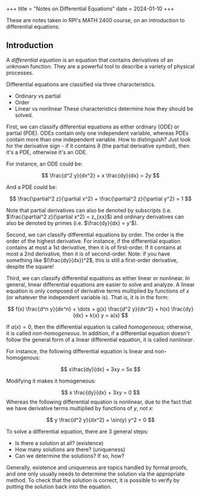 +++
title = "Notes on Differential Equations"
date = 2024-01-10
+++

These are notes taken in RPI's MATH 2400 course, on an introduction to differential equations.

<!-- more -->

## Introduction

A _differential equation_ is an equation that contains derivatives of an unknown function. They are a powerful tool to describe a variety of physical processes.

Differential equations are classified via three characteristics.
- Ordinary vs partial
- Order
- Linear vs nonlinear
These characteristics determine how they should be solved.

First, we can classify differential equations as either ordinary (ODE) or partial (PDE). ODEs contain only one independent variable, whereas PDEs contain more than one independent variable. How to distinguish? Just look for the derivative sign - if it contains $\partial$ (the partial derivative symbol), then it's a PDE, otherwise it's an ODE.

For instance, an ODE could be:

$$
\frac{d^2 y}{dx^2} + x \frac{dy}{dx} = 2y
$$

And a PDE could be:

$$
\frac{\partial^2 z}{\partial x^2} + \frac{\partial^2 z}{\partial y^2} = 1
$$

Note that partial derivatives can also be denoted by subscripts (i.e. $\frac{\partial^2 z}{\partial x^2} = z_{xx}$) and ordinary derivatives can also be denoted by primes (i.e. $\frac{dy}{dx} = y'$).

Second, we can classify differential equations by order. The order is the order of the highest derivative. For instance, if the differential equation contains at most a 1st derivative, then it is of first-order. If it contains at most a 2nd derivative, then it is of second-order. Note: if you have something like $(\frac{dy}{dx})^2$, this is still a first-order derivative, despite the square!

Third, we can classify differential equations as either linear or nonlinear. In general, linear differential equations are easier to solve and analyze. A linear equation is only composed of derivative terms multiplied by functions of $x$ (or whatever the independent variable is). That is, it is in the form:

$$
f(x) \frac{d^n y}{dx^n} + \dots + g(x) \frac{d^2 y}{dx^2} + h(x) \frac{dy}{dx} + k(x) y = a(x)
$$

If $a(x) = 0$, then the differential equation is called _homogeneous_; otherwise, it is called _non-homogeneous_. In addition, if a differential equation doesn't follow the general form of a linear differential equation, it is called _nonlinear_.

For instance, the following differential equation is linear and non-homogenous:

$$
x\frac{dy}{dx} + 3xy = 5x
$$

Modifying it makes it homogeneous:

$$
x \frac{dy}{dx} + 3xy = 0
$$
Whereas the following differential equation is nonlinear, due to the fact that we have derivative terms multiplied by functions of $y$, not $x$:

$$
y \frac{d^2 y}{dx^2} + \sin(y) y^2 = 0
$$

To solve a differential equation, there are 3 general steps:

- Is there a solution at all? (existence)
- How many solutions are there? (uniqueness)
- Can we determine the solutions? If so, how?

Generally, existence and uniqueness are topics handled by formal proofs, and one only usually needs to determine the solution via the appropriate method. To check that the solution is correct, it is possible to verify by putting the solution back into the equation.

